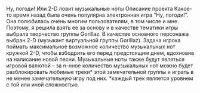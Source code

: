 Ну, погоди! Или 2-D ловит музыкальные ноты
Описание проекта
Какое-то время назад была очень популярна электронная игра “Ну, погоди!”. Она полюбилась очень многим пользователям, в том числе и мне. Поэтому, я решила взять ее за основу и в качестве тематики игры выбрала творчество группы Gorillaz.
В качестве основного персонажа выбран 2-D (музыкант виртуальной группы Gorillaz). Задача игрока поймать максимальное возможное количество музыкальных нот кружкой 2-D, чтобы взбодрить его перед предстоящим днем, вдохновив на написание новой песни. Музыкальные ноты также будут являться игровой валютой – за n-нное количество музыкальных нот можно будет разблокировать любимые треки* этой замечательной группы и играть в не менее замечательную игру под них. 
*каждый трек является уровнем с той или иной сложностью.

